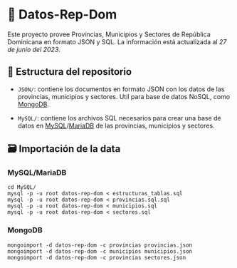 # 📝 Datos-Rep-Dom

Este proyecto provee Provincias, Municipios y Sectores de República Dominicana en formato JSON y SQL. La información está actualizada al _27 de junio del 2023_.
## 🧱 Estructura del repositorio
* `JSON/`: contiene los documentos en formato JSON con los datos de las provincias, municipios y sectores. Util para base de datos NoSQL, como [MongoDB](https://www.mongodb.com/).

* `MySQL/`: contiene los archivos SQL necesarios para crear una base de datos en [MySQL](https://www.mysql.com/)/[MariaDB](https://mariadb.com/) de las provincias, municipios y sectores.

## 🗃️ Importación de la data
### MySQL/MariaDB
```shell
cd MySQL/
mysql -p -u root datos-rep-dom < estructuras_tablas.sql
mysql -p -u root datos-rep-dom < provincias.sql.sql
mysql -p -u root datos-rep-dom < municipios.sql
mysql -p -u root datos-rep-dom < sectores.sql
```

### MongoDB
```shell
mongoimport -d datos-rep-dom -c provincias provincias.json
mongoimport -d datos-rep-dom -c municipios municipios.json
mongoimport -d datos-rep-dom -c provincias sectores.json
```
